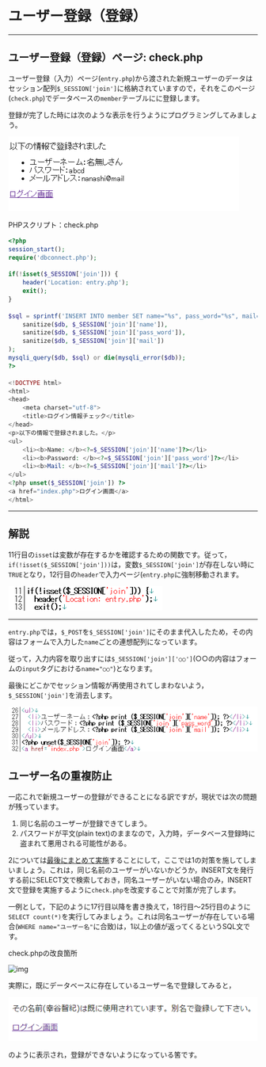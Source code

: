 # ユーザー登録（登録）

------

## ユーザー登録（登録）ページ: check.php

ユーザー登録（入力）ページ(`entry.php`)から渡された新規ユーザーのデータはセッション配列`$_SESSION['join']`に格納されていますので，それをこのページ(`check.php`)でデータベースの`member`テーブルにに登録します。

登録が完了した時には次のような表示を行うようにプログラミングしてみましょう。



[![img](05_user_registration_registrate.assets/system5-1.PNG)](http://cs-tklab.na-inet.jp/phpdb/Chapter5/fig/system5-1.PNG)



PHPスクリプト：check.php

```php
<?php
session_start();
require('dbconnect.php');

if(!isset($_SESSION['join'])) {
    header('Location: entry.php');
    exit();
}

$sql = sprintf('INSERT INTO member SET name="%s", pass_word="%s", mail="%s"',
    sanitize($db, $_SESSION['join']['name']),
    sanitize($db, $_SESSION['join']['pass_word']),
    sanitize($db, $_SESSION['join']['mail'])
);
mysqli_query($db, $sql) or die(mysqli_error($db));
?>

<!DOCTYPE html>
<html>
<head>
    <meta charset="utf-8">
    <title>ログイン情報チェック</title>
</head>
<p>以下の情報で登録されました。</p>
<ul>
    <li><b>Name: </b><?=$_SESSION['join']['name']?></li>
    <li><b>Password: </b><?=$_SESSION['join']['pass_word']?></li>
    <li><b>Mail: </b><?=$_SESSION['join']['mail']?></li>
</ul>
<?php unset($_SESSION['join']) ?>
<a href="index.php">ログイン画面</a>
</html>
```



------

## 解説

11行目の`isset`は変数が存在するかを確認するための関数です。従って，`if(!isset($_SESSION['join']))`は，変数`$_SESSION['join']`が存在しない時に`TRUE`となり，12行目の`header`で入力ページ(`entry.php`に強制移動されます。



[![img](05_user_registration_registrate.assets/check_old_php_11-13.png)](http://cs-tklab.na-inet.jp/phpdb/Chapter5/fig/check_old_php_11-13.png)



------

`entry.php`では，`$_POST`を`$_SESSION['join']`にそのまま代入したため，その内容はフォームで入力した`name`ごとの連想配列になっています。

従って，入力内容を取り出すには`$_SESSION['join']['○○']`(○○の内容はフォームの`input`タグにおける`name="○○"`)となります。

最後にどこかでセッション情報が再使用されてしまわないよう，`$_SESSION['join']`を消去します。



[![img](05_user_registration_registrate.assets/check_old_php_26-32.png)](http://cs-tklab.na-inet.jp/phpdb/Chapter5/fig/check_old_php_26-32.png)



## ユーザー名の重複防止

一応これで新規ユーザーの登録ができることになる訳ですが，現状では次の問題が残っています。

1. 同じ名前のユーザーが登録できてしまう。
2. パスワードが平文(plain text)のままなので，入力時，データベース登録時に盗まれて悪用される可能性がある。

2については[最後にまとめて実施](http://cs-tklab.na-inet.jp/phpdb/Chapter5/system13.html)することにして，ここでは1の対策を施してしまいましょう。これは，同じ名前のユーザーがいないかどうか，INSERT文を発行する前にSELECT文で検索しておき，同名ユーザーがいない場合のみ，INSERT文で登録を実施するように`check.php`を改変することで対策が完了します。

一例として，下記のように17行目以降を書き換えて，18行目～25行目のように`SELECT count(*)`を実行してみましょう。これは同名ユーザーが存在している場合(`WHERE name="ユーザー名"`に合致)は，1以上の値が返ってくるというSQL文です。

check.phpの改良箇所

![img](http://cs-tklab.na-inet.jp/phpdb/Chapter5/fig/check_php_17-47_strong.png)



実際に，既にデータベースに存在しているユーザー名で登録してみると，



[![img](05_user_registration_registrate.assets/check_php_error_output.png)](http://cs-tklab.na-inet.jp/phpdb/Chapter5/fig/check_php_error_output.png)



のように表示され，登録ができないようになっている筈です。

